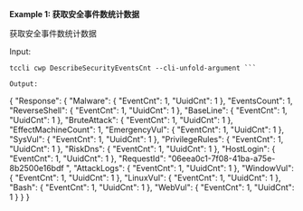 **Example 1: 获取安全事件数统计数据**

获取安全事件数统计数据

Input: 

```
tccli cwp DescribeSecurityEventsCnt --cli-unfold-argument ```

Output: 
```
{
    "Response": {
        "Malware": {
            "EventCnt": 1,
            "UuidCnt": 1
        },
        "EventsCount": 1,
        "ReverseShell": {
            "EventCnt": 1,
            "UuidCnt": 1
        },
        "BaseLine": {
            "EventCnt": 1,
            "UuidCnt": 1
        },
        "BruteAttack": {
            "EventCnt": 1,
            "UuidCnt": 1
        },
        "EffectMachineCount": 1,
        "EmergencyVul": {
            "EventCnt": 1,
            "UuidCnt": 1
        },
        "SysVul": {
            "EventCnt": 1,
            "UuidCnt": 1
        },
        "PrivilegeRules": {
            "EventCnt": 1,
            "UuidCnt": 1
        },
        "RiskDns": {
            "EventCnt": 1,
            "UuidCnt": 1
        },
        "HostLogin": {
            "EventCnt": 1,
            "UuidCnt": 1
        },
        "RequestId": "06eea0c1-7f08-41ba-a75e-8b2500e16bdf ",
        "AttackLogs": {
            "EventCnt": 1,
            "UuidCnt": 1
        },
        "WindowVul": {
            "EventCnt": 1,
            "UuidCnt": 1
        },
        "LinuxVul": {
            "EventCnt": 1,
            "UuidCnt": 1
        },
        "Bash": {
            "EventCnt": 1,
            "UuidCnt": 1
        },
        "WebVul": {
            "EventCnt": 1,
            "UuidCnt": 1
        }
    }
}
```

